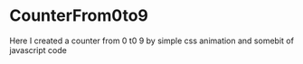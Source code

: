 # CounterFrom0to9
Here I created a counter from 0 t0 9 by simple css animation and somebit of javascript code
